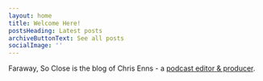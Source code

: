 ```yaml
---
layout: home
title: Welcome Here!
postsHeading: Latest posts
archiveButtonText: See all posts
socialImage: ''
---
```

Faraway, So Close is the blog of Chris Enns - a [podcast editor & producer](https://www.lemonproductions.ca/). 
